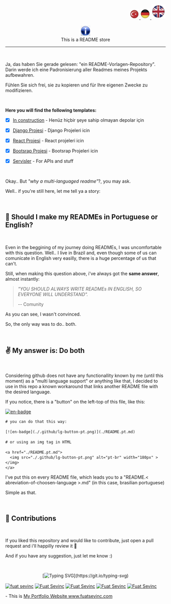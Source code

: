 <div align="right" >
  <a href="./README.md">
    <img src="./images/tr.png" alt="Türkce" width="30px" ></img>
  </a>
  <a href="./README.de.md">
    <img src="./images/de.png" alt="Deutsch" width="30px" ></img>
  </a>
  <a href="./README.en.md">
    <img src="./images/en.png" alt="English" width="45px" ></img>
  </a>
</div>
<br/>

<div align="center">
  <img src="./images/readme.png" width="30px" alt="Readme" />
  <br/>
  <span>This is a README store</span>
</div>

--- 

<br/>

Ja, das haben Sie gerade gelesen: "ein README-Vorlagen-Repository".
Darin werde ich eine Padronisierung aller Readmes meines Projekts aufbewahren.

Fühlen Sie sich frei, sie zu kopieren und für Ihre eigenen Zwecke zu modifizieren.

<br/>

**Here you will find the following templates:**

- [x] [In construction](./Construction/README.Construction.md) - Henüz hiçbir şeye sahip olmayan depolar için <br/>

- [x] [Django Projesi](./Django/README.Django.md) - Django Projeleri icin <br/>

- [x] [React Projesi](./React/README.React.md) - React projeleri icin <br/>

- [x] [Bootsrap Projesi](./Bootsrap/README.Bootsrap.md) - Bootsrap Projeleri icin <br/>

- [x] [Servisler](./Api/README.Api.md) - For APIs and stuff<br/>

<br/>

Okay.. But *"why a multi-languaged readme"*?, you may ask.

Well.. if you're still here, let me tell ya a story:

<br/>

## :thinking: Should I make my READMEs in Portuguese or English?
<br/>

Even in the beggining of my journey doing READMEs, I was uncomfortable with this question. 
Well.. I live in Brazil and, even though some of us can comunicate in English very easilly, there is a huge percentage of us that can't.

Still, when making this question above, i've always got the **same answer**, almost instantly: 

> *"YOU SHOULD ALWAYS WRITE READMEs IN ENGLISH, SO EVERYONE WILL UNDERSTAND".*
>
> -- Comunity


As you can see, I wasn't convinced.

So, the only way was to do.. both.

<br/>

## :v: My answer is: Do both
<br/>

Considering github does not have any functionallity known by me (until this moment) as a "multi language support" or anything like that, I decided to use in this repo a known workaround that links another README file with the desired language.

If you notice, there is a "button" on the left-top of this file, like this:
  
[![en-badge](./.github/lg-button-pt.png)](./README.pt.md)

```
# you can do that this way:

[![en-badge](./.github/lg-button-pt.png)](./README.pt.md)

# or using an img tag in HTML

<a href="./README.pt.md">
  <img src="./.github/lg-button-pt.png" alt="pt-br" width="180px" ></img>
</a>
```

I've put this on every README file, which leads you to a "README.\< abreviation-of-choosen-language \>.md" (in this case, brasilian portuguese)

Simple as that.

<br/>

## :handshake: Contributions
<br/>

If you liked this repository and would like to contribute, just open a pull request and i'll happilly review it :white_heart:

And if you have any suggestion, just let me know :)

<br/>
<div align='center'>
 
[![Typing SVG](https://readme-typing-svg.herokuapp.com?font=Timmana&size=30&duration=6000&color=F74747&center=true&vCenter=true&lines=%F0%9F%94%97+Connect+with+me...)](https://git.io/typing-svg)
<p align="left">
  <a href="https://www.linkedin.com/in/fuat-sevin%C3%A7-6a7969217/" target="blank"><img align="center" src="https://raw.githubusercontent.com/rahuldkjain/github-profile-readme-generator/master/src/images/icons/Social/linked-in-alt.svg" alt="fuat sevinc" height="30" width="40" /></a>
<a href="https://codepen.io/fuatsevinc" target="blank"><img align="center" src="https://cdn.jsdelivr.net/npm/simple-icons@3.0.1/icons/codepen.svg" alt="Fuat Sevinc" height="30" width="40" /></a>  
  <a href="https://app.netlify.com/teams/fuatsevinc/overview" target="blank"><img align="center" src="https://cdn.jsdelivr.net/npm/simple-icons@3.0.1/icons/netlify.svg" alt="Fuat Sevinc" height="30" width="40" /></a>
<a href="https://twitter.com/FuatSevinc_" target="blank"><img align="center" src="https://cdn.jsdelivr.net/npm/simple-icons@3.0.1/icons/twitter.svg" alt="Fuat Sevinc" height="30" width="40" /></a>
<a href="https://www.instagram.com/fuatsevinc66/" target="blank"><img align="center" src="https://cdn.jsdelivr.net/npm/simple-icons@3.0.1/icons/instagram.svg" alt="Fuat Sevinc" height="30" width="40" /></a>
</p>
<p align="left">
- This is <a href="http://www.fuatsevinc.com" target="_blank">My Portfolio Website www.fuatsevinc.com</a>
</p>

</div>
